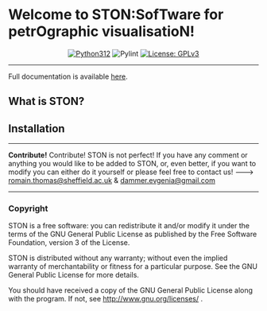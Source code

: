 # Welcome to STON:SofTware for petrOgraphic visualisatioN!

<div align="center">


[![Python312](https://img.shields.io/badge/python-3.12%2B-blue)](https://www.python.org/)
![Pylint](https://github.com/Romain-Thomas-Shef/STON/actions/workflows/pylint.yml/badge.svg)
[![License: GPLv3](https://img.shields.io/badge/License-GPLv3-blue.svg)](https://www.gnu.org/licenses/gpl-3.0)

</div>

---



Full documentation is available [here](https://romain-thomas-shef.github.io/STON/build/html/index.html).


## What is STON?


## Installation

---

**Contribute!** Contribute! STON is not perfect! If you have any comment or anything you would like to be added to STON, or, even better, if you want to modify you can either do it yourself or please feel free to contact us! ---> romain.thomas@sheffield.ac.uk & dammer.evgenia@gmail.com

---

### Copyright

STON is a free software: you can redistribute it and/or modify it under the terms of the GNU General Public License as published by the Free Software Foundation, version 3 of the License.

STON is distributed without any warranty; without even the implied warranty of merchantability or fitness for a particular purpose. See the GNU General Public License for more details.

You should have received a copy of the GNU General Public License along with the program. If not, see http://www.gnu.org/licenses/ .
